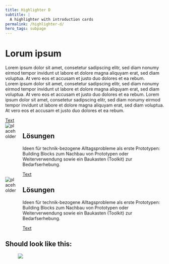 ```yaml
---
title: Highlighter D
subtitle: |
  A highlighter with introduction cards
permalink: /highlighter-d/
hero_tags: subpage
---
```


<div class="highlighter">

# Lorum ipsum

Lorem ipsum dolor sit amet, consetetur sadipscing elitr, sed diam nonumy eirmod tempor invidunt ut labore et dolore magna aliquyam erat, sed diam voluptua. At vero eos et accusam et justo duo dolores et ea rebum.
<br>
Lorem ipsum dolor sit amet, consetetur sadipscing elitr, sed diam nonumy eirmod tempor invidunt ut labore et dolore magna aliquyam erat, sed diam voluptua. At vero eos et accusam et justo duo dolores et ea rebum. Lorem ipsum dolor sit amet, consetetur sadipscing elitr, sed diam nonumy eirmod tempor invidunt ut labore et dolore magna aliquyam erat, sed diam voluptua. At vero eos et accusam et justo duo dolores et ea rebum.

  <a href="#" class="button is-rounded is-dark">
      <span class="icon is-small">
        <i class="fas fa-chevron-right fa-xs"></i>
      </span>
      <span>Text</span>
  </a>
  <div class="clear"></div>

<div class="columns">       
  <div class="column is-4 is-round is-centered">
    <img src="https://via.placeholder.com/800x800" alt="placeholder" class="">
  </div>
<div class="column">

## Lösungen

Ideen für technik-bezogene Alltagsprobleme als erste Prototypen: Building Blocks zum Nachbau von Prototypen oder Weiterverwendung sowie ein Baukasten (Toolkit) zur Bedarfserhebung.

  <a href="#" class="button is-rounded is-dark">
      <span>Text</span>
      <span class="icon is-small">
        <i class="fas fa-chevron-right fa-xs"></i>
      </span>
  </a>
  <div class="clear"></div>                          
  </div>
  </div>

  <div class="columns">       
  <div class="column is-4 is-round is-centered">
    <img src="https://via.placeholder.com/800x800" alt="placeholder" class="">
  </div>
<div class="column">

## Lösungen

Ideen für technik-bezogene Alltagsprobleme als erste Prototypen: Building Blocks zum Nachbau von Prototypen oder Weiterverwendung sowie ein Baukasten (Toolkit) zur Bedarfserhebung.

  <a href="#" class="button is-rounded is-dark">
      <span>Text</span>
      <span class="icon is-small">
        <i class="fas fa-chevron-right fa-xs"></i>
      </span>
  </a>
  <div class="clear"></div>                          
  </div>
  </div>

</div>

## Should look like this:

<figure class="image">
  <img src="{{baseurl}}/assets/templates/highlighter-d.png">
</figure>
